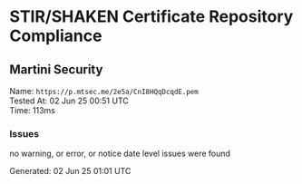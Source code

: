 # STIR/SHAKEN Certificate Repository Compliance

## Martini Security

Name: `https://p.mtsec.me/2e5a/CnI8HQqDcqdE.pem`\
Tested At: 02 Jun 25 00:51 UTC\
Time: 113ms

### Issues

no warning, or error, or notice date level issues were found

Generated: 02 Jun 25 01:01 UTC